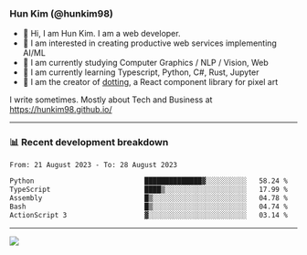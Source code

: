 ### Hun Kim (@hunkim98)

- 👋 Hi, I am Hun Kim. I am a web developer. 
- 🤔 I am interested in creating productive web services implementing AI/ML
- 🔭 I am currently studying Computer Graphics / NLP / Vision, Web 
- 🌱 I am currently learning Typescript, Python, C#, Rust, Jupyter
- 🎨 I am the creator of [dotting](hunkim98.github.io/dotting), a React component library for pixel art

I write sometimes. Mostly about Tech and Business at https://hunkim98.github.io/

---
### 📊 Recent development breakdown
<!--START_SECTION:waka-->

```txt
From: 21 August 2023 - To: 28 August 2023

Python                           ██████████████▓░░░░░░░░░░   58.24 %
TypeScript                       ████▒░░░░░░░░░░░░░░░░░░░░   17.99 %
Assembly                         █▒░░░░░░░░░░░░░░░░░░░░░░░   04.78 %
Bash                             █▒░░░░░░░░░░░░░░░░░░░░░░░   04.74 %
ActionScript 3                   ▓░░░░░░░░░░░░░░░░░░░░░░░░   03.14 %
```

<!--END_SECTION:waka-->
---

<!-- <div align='center'> -->
  <img align="center" src="https://github-readme-stats.vercel.app/api?username=hunkim98&theme=dark&show_icons=true"/>
<!-- </div> -->
<!--
**hunkim98/hunkim98** is a ✨ _special_ ✨ repository because its `README.md` (this file) appears on your GitHub profile.

Here are some ideas to get you started:

- 🔭 I’m currently working on ...
- 🌱 I’m currently learning ...
- 👯 I’m looking to collaborate on ...
- 🤔 I’m looking for help with ...
- 💬 Ask me about ...
- 📫 How to reach me: ...
- 😄 Pronouns: ...
- ⚡ Fun fact: ...
-->
